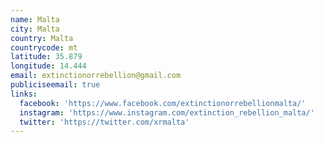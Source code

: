 ```yaml
---
name: Malta
city: Malta
country: Malta
countrycode: mt
latitude: 35.879
longitude: 14.444
email: extinctionorrebellion@gmail.com
publiciseemail: true
links:
  facebook: 'https://www.facebook.com/extinctionorrebellionmalta/'
  instagram: 'https://www.instagram.com/extinction_rebellion_malta/'
  twitter: 'https://twitter.com/xrmalta'
---
```


